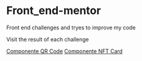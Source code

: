 # Front_end-mentor
Front end challenges and tryes to improve my code

Visit the result of each challenge

<a href="https://molina0127.github.io/Front_end-mentor/qr-code-component-main/">Componente QR Code</a>
<a href="https://molina0127.github.io/Front_end-mentor/nft-preview-card-component-main/">Componente NFT Card</a>

